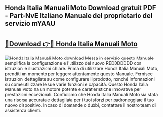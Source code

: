 ## Honda Italia Manuali Moto Download gratuit PDF - Part-NvE Italiano Manuale del proprietario del servizio mYAAU

# <h2><a href="http://dffom9.blite.top/?on=Honda+Italia+Manuali+Moto">🔗Download 👉🔴 Honda Italia Manuali Moto</a></h2>

[![Honda Italia Manuali Moto download](https://i.imgur.com/lujVjoI.png)](http://dffom9.blite.top/?on=Honda+Italia+Manuali+Moto)
Messa in servizio questo Manuale semplifica la configurazione e l'utilizzo del nuovo REDDDDDDD con istruzioni e illustrazioni chiare. Prima di utilizzare Honda Italia Manuali Moto, prenditi un momento per leggere attentamente questo Manuale. Fornisce istruzioni dettagliate su come configurare il prodotto, nonché informazioni su come utilizzare le sue varie funzioni e capacità. Questo Honda Italia Manuali Moto ha un motore potente e caratteristiche innovative per prestazioni eccezionali. Confidiamo che Honda Italia Manuali Moto sia stata una risorsa accurata e dettagliata per i tuoi sforzi per padroneggiare il tuo nuovo dispositivo. In caso di domande o dubbi, contattare il nostro team di assistenza clienti.

